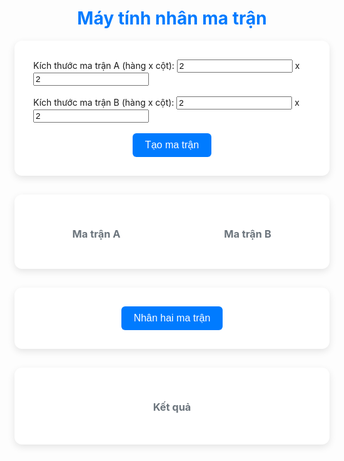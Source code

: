 <!DOCTYPE html>
<html lang="vi">
<head>
  <meta charset="UTF-8">
  <meta name="viewport" content="width=device-width, initial-scale=1.0">
  <title>Nhân hai ma trận</title>
  <link href="https://fonts.googleapis.com/css2?family=Roboto:wght@400;700&display=swap" rel="stylesheet">
  <style>
    :root {
      --primary: #007bff;
      --secondary: #6c757d;
      --background: #f8f9fa;
      --card-bg: #ffffff;
      --input-bg: #e9ecef;
      --border-color: #ced4da;
    }

    body {
      font-family: 'Roboto', sans-serif;
      background-color: var(--background);
      margin: 0;
      padding: 20px;
    }

    h1 {
      text-align: center;
      color: var(--primary);
    }

    .section {
      max-width: 1000px;
      margin: auto;
      background: var(--card-bg);
      padding: 30px;
      border-radius: 12px;
      box-shadow: 0 4px 12px rgba(0,0,0,0.1);
      margin-bottom: 30px;
    }

    .section h3 {
      color: var(--secondary);
      text-align: center;
    }

    label, input[type="number"] {
      font-size: 16px;
      margin-right: 8px;
    }

    input[type="number"] {
      width: 60px;
      padding: 6px;
      background: var(--input-bg);
      border: 1px solid var(--border-color);
      border-radius: 6px;
      text-align: center;
    }

    .matrix-container {
      display: flex;
      justify-content: space-between;
      gap: 40px;
      margin: 30px 0;
      flex-wrap: wrap;
    }

    .matrix {
      display: grid;
      gap: 8px;
    }

    .matrix-wrapper {
      flex: 1 1 45%;
    }

    button {
      padding: 10px 20px;
      background-color: var(--primary);
      color: white;
      font-size: 16px;
      border: none;
      border-radius: 6px;
      cursor: pointer;
      transition: background-color 0.3s ease;
    }

    button:hover {
      background-color: #0056b3;
    }

    table {
      margin: auto;
      border-collapse: collapse;
    }

    td {
      border: 1px solid #000;
      padding: 12px;
      min-width: 50px;
      background-color: #fff;
    }

    #matrixResult {
      margin-top: 20px;
    }
  </style>
</head>
<body>
  <h1>Máy tính nhân ma trận</h1>

  <div class="section">
    <label>Kích thước ma trận A (hàng x cột):
      <input type="number" id="rowsA" value="2" min="1"> x
      <input type="number" id="colsA" value="2" min="1">
    </label>
    <br><br>
    <label>Kích thước ma trận B (hàng x cột):
      <input type="number" id="rowsB" value="2" min="1"> x
      <input type="number" id="colsB" value="2" min="1">
    </label>
    <br><br>
    <div style="text-align: center;">
      <button onclick="createMatrices()">Tạo ma trận</button>
    </div>
  </div>

  <div class="section matrix-container">
    <div class="matrix-wrapper">
      <h3>Ma trận A</h3>
      <div id="matrixA" class="matrix"></div>
    </div>
    <div class="matrix-wrapper">
      <h3>Ma trận B</h3>
      <div id="matrixB" class="matrix"></div>
    </div>
  </div>

  <div class="section" style="text-align: center;">
    <button onclick="multiplyMatrices()">Nhân hai ma trận</button>
  </div>

  <div class="section" id="result">
    <h3>Kết quả</h3>
    <div id="matrixResult"></div>
  </div>

  <script>
    function createMatrixInputs(containerId, rows, cols) {
      const container = document.getElementById(containerId);
      container.innerHTML = '';
      container.style.gridTemplateColumns = `repeat(${cols}, auto)`;
      for (let i = 0; i < rows; i++) {
        for (let j = 0; j < cols; j++) {
          const input = document.createElement('input');
          input.type = 'number';
          input.value = '0';
          input.id = `${containerId}_${i}_${j}`;
          container.appendChild(input);
        }
      }
    }

    function createMatrices() {
      const rowsA = parseInt(document.getElementById('rowsA').value);
      const colsA = parseInt(document.getElementById('colsA').value);
      const rowsB = parseInt(document.getElementById('rowsB').value);
      const colsB = parseInt(document.getElementById('colsB').value);

      if (colsA !== rowsB) {
        alert('Số cột của ma trận A phải bằng số hàng của ma trận B để nhân được.');
        return;
      }

      createMatrixInputs('matrixA', rowsA, colsA);
      createMatrixInputs('matrixB', rowsB, colsB);
    }

    function multiplyMatrices() {
      const rowsA = parseInt(document.getElementById('rowsA').value);
      const colsA = parseInt(document.getElementById('colsA').value);
      const colsB = parseInt(document.getElementById('colsB').value);

      const A = [];
      const B = [];

      for (let i = 0; i < rowsA; i++) {
        A[i] = [];
        for (let j = 0; j < colsA; j++) {
          A[i][j] = parseFloat(document.getElementById(`matrixA_${i}_${j}`).value);
        }
      }

      for (let i = 0; i < colsA; i++) {
        B[i] = [];
        for (let j = 0; j < colsB; j++) {
          B[i][j] = parseFloat(document.getElementById(`matrixB_${i}_${j}`).value);
        }
      }

      const result = [];
      for (let i = 0; i < rowsA; i++) {
        result[i] = [];
        for (let j = 0; j < colsB; j++) {
          let sum = 0;
          for (let k = 0; k < colsA; k++) {
            sum += A[i][k] * B[k][j];
          }
          result[i][j] = sum;
        }
      }

      const resultContainer = document.getElementById('matrixResult');
      let html = '<table>';
      for (let i = 0; i < result.length; i++) {
        html += '<tr>';
        for (let j = 0; j < result[i].length; j++) {
          html += `<td>${result[i][j]}</td>`;
        }
        html += '</tr>';
      }
      html += '</table>';
      resultContainer.innerHTML = html;
    }
  </script>
</body>
</html>
